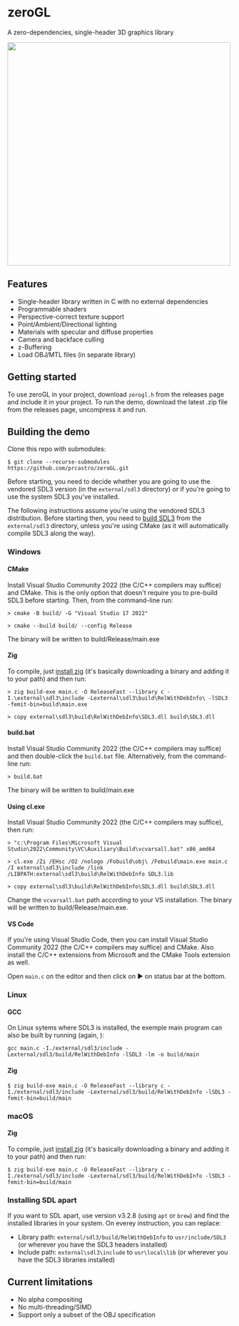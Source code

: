 # zeroGL
A zero-dependencies, single-header 3D graphics library

<img src="./docs/img/rasterizer.gif" width="500">

## Features

* Single-header library written in C with no external dependencies
* Programmable shaders
* Perspective-correct texture support
* Point/Ambient/Directional lighting
* Materials with specular and diffuse properties
* Camera and backface culling
* z-Buffering
* Load OBJ/MTL files (in separate library)

## Getting started

To use zeroGL in your project, download `zerogl.h` from the releases page and include it in your project. To run the demo, download the latest .zip file from the releases page, uncompress it and run.

## Building the demo

Clone this repo with submodules:

```console
$ git clone --recurse-submodules https://github.com/prcastro/zeroGL.git
```

Before starting, you need to decide whether you are going to use the vendored SDL3 version (in the `external/sdl3` directory) or if you're going to use the system SDL3 you've installed.

The following instructions assume you're using the vendored SDL3 distribution. Before starting then, you need to [build SDL3](https://github.com/libsdl-org/SDL/blob/main/docs/README-cmake.md) from the `external/sdl3` directory, unless you're using CMake (as it will automatically compile SDL3 along the way).


### Windows

#### CMake
Install Visual Studio Community 2022 (the C/C++ compilers may suffice) and CMake. This is the only option that doesn't require you to pre-build SDL3 before starting. Then, from the command-line run:

```console
> cmake -B build/ -G "Visual Studio 17 2022"

> cmake --build build/ --config Release
```

The binary will be written to build/Release/main.exe

#### Zig

To compile, just [install zig](https://ziglang.org/learn/getting-started/#installing-zig) (it's basically downloading a binary and adding it to your path) and then run:

```console
> zig build-exe main.c -O ReleaseFast --library c -I.\external\sdl3\include -Lexternal\sdl3\build\RelWithDebInfo\ -lSDL3 -femit-bin=build\main.exe

> copy external\sdl3\build\RelWithDebInfo\SDL3.dll build\SDL3.dll
```

#### build.bat
Install Visual Studio Community 2022 (the C/C++ compilers may suffice) and then double-click the `build.bat` file. Alternatively, from the command-line run:

```console
> build.bat
```

The binary will be written to build/main.exe


#### Using cl.exe
Install Visual Studio Community 2022 (the C/C++ compilers may suffice), then run:

```console
> "c:\Program Files\Microsoft Visual Studio\2022\Community\VC\Auxiliary\Build\vcvarsall.bat" x86_amd64

> cl.exe /Zi /EHsc /O2 /nologo /Fobuild\obj\ /Febuild\main.exe main.c /I external\sdl3\include /link /LIBPATH:external\sdl3\build\RelWithDebInfo SDL3.lib

> copy external\sdl3\build\RelWithDebInfo\SDL3.dll build\SDL3.dll
```

Change the `vcvarsall.bat` path according to your VS installation. The binary will be written to build/Release/main.exe.

#### VS Code
If you're using Visual Studio Code, then you can install Visual Studio Community 2022 (the C/C++ compilers may suffice) and CMake. Also install the C/C++ extensions from Microsoft and the CMake Tools extension as well.

Open `main.c` on the editor and then click on ▶ on status bar at the bottom.

### Linux

#### GCC

On Linux sytems where SDL3 is installed, the exemple main program can also be built by running (again, ):

```console
gcc main.c -I./external/sdl3/include -Lexternal/sdl3/build/RelWithDebInfo -lSDL3 -lm -o build/main
```

#### Zig

```console
$ zig build-exe main.c -O ReleaseFast --library c -I./external/sdl3/include -Lexternal/sdl3/build/RelWithDebInfo -lSDL3 -femit-bin=build/main
```

### macOS

#### Zig

To compile, just [install zig](https://ziglang.org/learn/getting-started/#installing-zig) (it's basically downloading a binary and adding it to your path) and then run:

```console
$ zig build-exe main.c -O ReleaseFast --library c -I./external/sdl3/include -Lexternal/sdl3/build/RelWithDebInfo -lSDL3 -femit-bin=build/main
```

### Installing SDL apart

If you want to SDL apart, use version v3.2.8 (using `apt` or `brew`) and find the installed libraries in your system. On everey instruction, you can replace:

* Library path: `external/sdl3/build/RelWithDebInfo` to `usr/include/SDL3` (or wherever you have the SDL3 headers installed)
* Include path: `external\sdl3\include` to `usr\local\lib` (or wherever you have the SDL3 libraries installed)

## Current limitations

* No alpha compositing
* No multi-threading/SIMD
* Support only a subset of the OBJ specification
